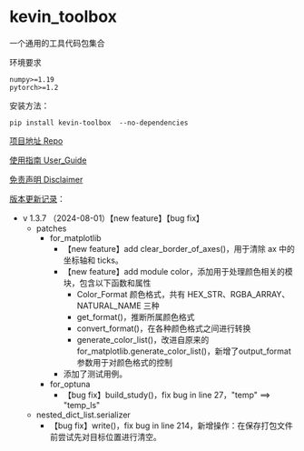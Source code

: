 # kevin_toolbox

一个通用的工具代码包集合



环境要求

```shell
numpy>=1.19
pytorch>=1.2
```

安装方法：

```shell
pip install kevin-toolbox  --no-dependencies
```



[项目地址 Repo](https://github.com/cantbeblank96/kevin_toolbox)

[使用指南 User_Guide](./notes/User_Guide.md)

[免责声明 Disclaimer](./notes/Disclaimer.md)

[版本更新记录](./notes/Release_Record.md)：

- v 1.3.7 （2024-08-01）【new feature】【bug fix】
  - patches
    - for_matplotlib
      - 【new feature】add clear_border_of_axes()，用于清除 ax 中的坐标轴和 ticks。
      - 【new feature】add module color，添加用于处理颜色相关的模块，包含以下函数和属性
        - Color_Format 颜色格式，共有 HEX_STR、RGBA_ARRAY、NATURAL_NAME 三种
        - get_format()，推断所属颜色格式
        - convert_format()，在各种颜色格式之间进行转换
        - generate_color_list()，改进自原来的 for_matplotlib.generate_color_list()，新增了output_format参数用于对颜色格式的控制
      - 添加了测试用例。
    - for_optuna
      - 【bug fix】build_study()，fix bug in line 27，"temp" ==> "temp_ls"
  - nested_dict_list.serializer
    - 【bug fix】write()，fix bug in line 214，新增操作：在保存打包文件前尝试先对目标位置进行清空。

